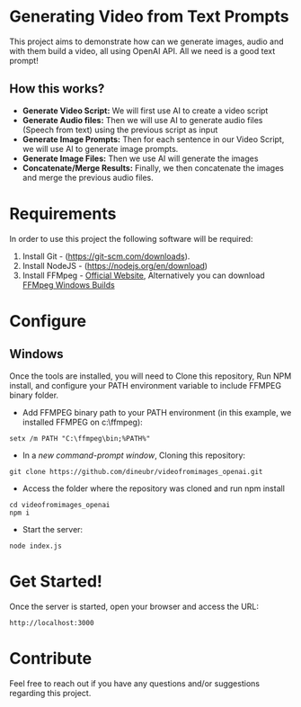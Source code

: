 # Generating Video from Text Prompts 
This project aims to demonstrate how can we generate images, audio and with them build a video, all using OpenAI API.
All we need is a good text prompt!

## How this works?
- **Generate Video Script:** We will first use AI to create a video script
- **Generate Audio files:** Then we will use AI to generate audio files (Speech from text) using the previous script as input
- **Generate Image Prompts:** Then for each sentence in our Video Script, we will use AI to generate image prompts.
- **Generate Image Files:** Then we use AI will generate the images
- **Concatenate/Merge Results:** Finally, we then concatenate the images and merge the previous audio files. 

# Requirements
In order to use this project the following software will be required:

1. Install Git - (https://git-scm.com/downloads).
2. Install NodeJS -  (https://nodejs.org/en/download)
3. Install FFMpeg -  [Official Website](https://ffmpeg.org/download.html#build-windows), Alternatively you can download [FFMpeg Windows Builds](https://www.gyan.dev/ffmpeg/builds/#release-builds)

# Configure

## Windows
Once the tools are installed, you will need to Clone this repository, Run NPM install, and configure your PATH environment variable to include FFMPEG binary folder.

- Add FFMPEG binary path to your PATH environment (in this example, we installed FFMPEG on c:\ffmpeg):
```
setx /m PATH "C:\ffmpeg\bin;%PATH%"
``` 

- In a *new command-prompt window*, Cloning this repository:
```
git clone https://github.com/dineubr/videofromimages_openai.git
``` 

- Access the folder where the repository was cloned and run npm install
```
cd videofromimages_openai
npm i
``` 

- Start the server:
```
node index.js
```

# Get Started!
Once the server is started, open your browser and access the URL:
```
http://localhost:3000
```

# Contribute
Feel free to reach out if you have any questions and/or suggestions regarding this project.
